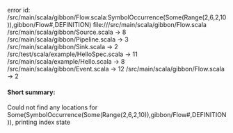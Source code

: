 error id: <WORKSPACE>/src/main/scala/gibbon/Flow.scala:SymbolOccurrence(Some(Range(2,6,2,10)),gibbon/Flow#,DEFINITION)
file://<WORKSPACE>/src/main/scala/gibbon/Flow.scala
<WORKSPACE>/src/main/scala/gibbon/Source.scala -> 8
<WORKSPACE>/src/main/scala/gibbon/Pipeline.scala -> 3
<WORKSPACE>/src/main/scala/gibbon/Sink.scala -> 2
<WORKSPACE>/src/test/scala/example/HelloSpec.scala -> 11
<WORKSPACE>/src/main/scala/example/Hello.scala -> 8
<WORKSPACE>/src/main/scala/gibbon/Event.scala -> 12
<WORKSPACE>/src/main/scala/gibbon/Flow.scala -> 2
#### Short summary: 

Could not find any locations for Some(SymbolOccurrence(Some(Range(2,6,2,10)),gibbon/Flow#,DEFINITION)), printing index state